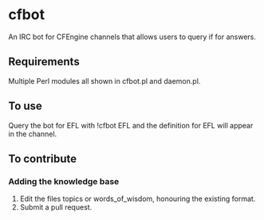 # cfbot
An IRC bot for CFEngine channels that allows users to query if for answers.

## Requirements

Multiple Perl modules all shown in cfbot.pl and daemon.pl.

## To use

Query the bot for EFL with !cfbot EFL and the definition for EFL will appear in the channel.

## To contribute

### Adding the knowledge base

1. Edit the files topics or words\_of\_wisdom, honouring the existing format.
1. Submit a pull request.
